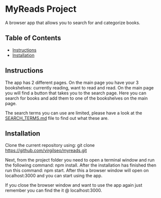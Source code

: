 # MyReads Project

A browser app that allows you to search for and categorize books.

## Table of Contents

* [Instructions](#instructions)
* [Installation](#installation)

## Instructions

The app has 2 different pages. On the main page you have your 3 bookshelves: currently reading, want to read and read.
On the main page you will find a button that takes you to the search page. Here you can search for books and add them to one of the bookshelves on the main page.

The search terms you can use are limited, please have a look at the [SEARCH_TERMS.md](SEARCH_TERMS.md) file to find out what these are.

## Installation

Clone the current repository using: git clone https://github.com/virgilseo/myreads.git

Next, from the project folder you need to open a terminal window and run the following command: npm install. After the installation has finished then run this command: npm start.
After this a browser window will open on localhost:3000 and you can start using the app.

If you close the browser window and want to use the app again just remember you can find the it @ localhost:3000.
